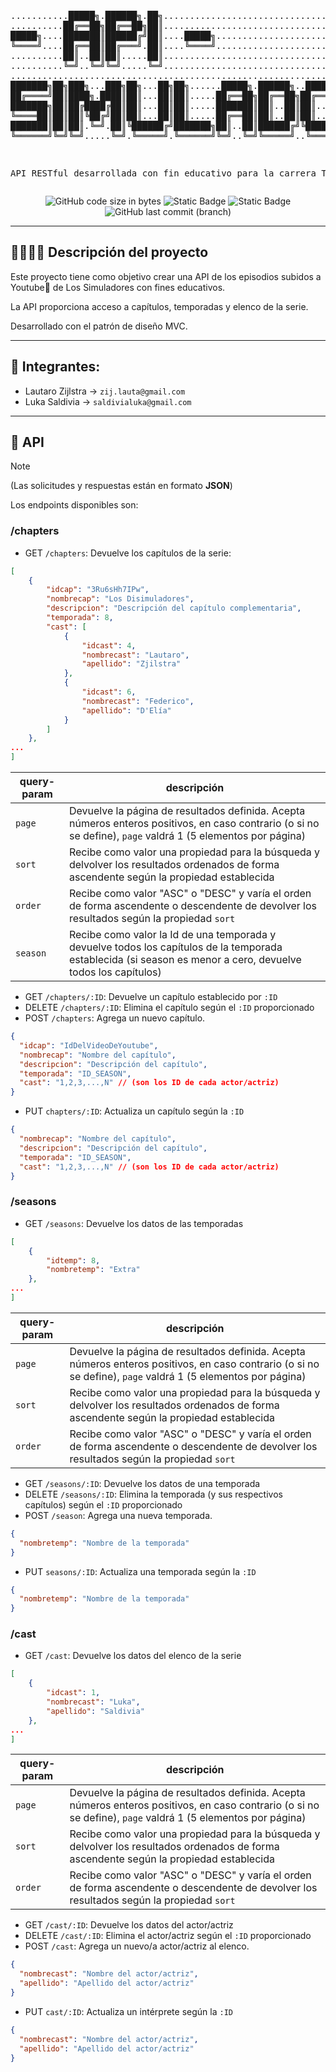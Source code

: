 <div align="center">
<pre>

...........█████╗.██████╗.██╗...........................................................
..........██╔══██╗██╔══██╗██║...........................................................
█████╗....███████║██████╔╝██║....█████╗.................................................
╚════╝....██╔══██║██╔═══╝.██║....╚════╝.................................................
..........██║..██║██║.....██║...........................................................
..........╚═╝..╚═╝╚═╝.....╚═╝...........................................................
........................................................................................
███████╗██╗███╗...███╗██╗...██╗██╗......█████╗.██████╗..██████╗.██████╗.███████╗███████╗
██╔════╝██║████╗.████║██║...██║██║.....██╔══██╗██╔══██╗██╔═══██╗██╔══██╗██╔════╝██╔════╝
███████╗██║██╔████╔██║██║...██║██║.....███████║██║..██║██║...██║██████╔╝█████╗..███████╗
╚════██║██║██║╚██╔╝██║██║...██║██║.....██╔══██║██║..██║██║...██║██╔══██╗██╔══╝..╚════██║
███████║██║██║.╚═╝.██║╚██████╔╝███████╗██║..██║██████╔╝╚██████╔╝██║..██║███████╗███████║
╚══════╝╚═╝╚═╝.....╚═╝.╚═════╝.╚══════╝╚═╝..╚═╝╚═════╝..╚═════╝.╚═╝..╚═╝╚══════╝╚══════╝

API RESTful desarrollada con fin educativo para la carrera TUDAI
 </pre>
 ![GitHub code size in bytes](https://img.shields.io/github/languages/code-size/LukaSaldivia/simuladores-api?style=for-the-badge)
 ![Static Badge](https://img.shields.io/badge/PHP-8A66E2?style=for-the-badge&logo=php&logoColor=white)
 ![Static Badge](https://img.shields.io/badge/pendiente-ffaa00?style=for-the-badge&label=Promoci%C3%B3n)
 ![GitHub last commit (branch)](https://img.shields.io/github/last-commit/LukaSaldivia/simuladores-api/main?style=for-the-badge)


</div>

***

## 👷‍♂️👷‍♂️ Descripción del proyecto

Este proyecto tiene como objetivo crear una API de los episodios subidos a Youtube🔴 de Los Simuladores con fines educativos.

La API proporciona acceso a capítulos, temporadas y elenco de la serie.

Desarrollado con el patrón de diseño MVC.

***



## :busts_in_silhouette: Integrantes:
+ Lautaro Zijlstra  -> `zij.lauta@gmail.com`
+ Luka Saldivia  -> `saldivialuka@gmail.com`
***
## 📮 API
> [!note]  
> (Las solicitudes y respuestas están en formato **JSON**)


Los endpoints disponibles son:

### /chapters
- GET `/chapters`: Devuelve los capítulos de la serie:
```json
[
    {
        "idcap": "3Ru6sHh7IPw",
        "nombrecap": "Los Disimuladores",
        "descripcion": "Descripción del capítulo complementaria",
        "temporada": 8,
        "cast": [
            {
                "idcast": 4,
                "nombrecast": "Lautaro",
                "apellido": "Zjilstra"
            },
            {
                "idcast": 6,
                "nombrecast": "Federico",
                "apellido": "D'Elía"
            }
        ]
    },
...
]
```

| query-param | descripción                                                                                                                                                   |
|------------|---------------------------------------------------------------------------------------------------------------------------------------------------------------|
| `page`     | Devuelve la página de resultados definida. Acepta números enteros positivos, en caso contrario (o si no se define), `page` valdrá 1 (5 elementos por página)                         |
| `sort`     | Recibe como valor una propiedad para la búsqueda y delvolver los resultados ordenados de forma ascendente según la propiedad establecida                      |
| `order`    | Recibe como valor "ASC" o "DESC" y varía el orden de forma ascendente o descendente de devolver los resultados según la propiedad `sort`                      |
| `season`   | Recibe como valor la Id de una temporada y devuelve todos los capítulos de la temporada establecida (si season es menor a cero, devuelve todos los capítulos) |

- GET `/chapters/:ID`: Devuelve un capítulo establecido por `:ID`
- DELETE `/chapters/:ID`: Elimina el capítulo según el `:ID` proporcionado
- POST `/chapters`: Agrega un nuevo capítulo. <br>
```json
{
  "idcap": "IdDelVideoDeYoutube",
  "nombrecap": "Nombre del capítulo",
  "descripcion": "Descripción del capítulo",
  "temporada": "ID_SEASON",
  "cast": "1,2,3,...,N" // (son los ID de cada actor/actriz)
}
```

- PUT `chapters/:ID`: Actualiza un capítulo según la `:ID`
```json
{
  "nombrecap": "Nombre del capítulo",
  "descripcion": "Descripción del capítulo",
  "temporada": "ID_SEASON",
  "cast": "1,2,3,...,N" // (son los ID de cada actor/actriz)
}
```

### /seasons
- GET `/seasons`: Devuelve los datos de las temporadas
```json
[
    {
        "idtemp": 8,
        "nombretemp": "Extra"
    },
...
]
```

 | query-param | descripción                                                                                                                                                   |
|------------|---------------------------------------------------------------------------------------------------------------------------------------------------------------|
| `page`     | Devuelve la página de resultados definida. Acepta números enteros positivos, en caso contrario (o si no se define), `page` valdrá 1 (5 elementos por página)                          |
| `sort`     | Recibe como valor una propiedad para la búsqueda y delvolver los resultados ordenados de forma ascendente según la propiedad establecida                      |
| `order`    | Recibe como valor "ASC" o "DESC" y varía el orden de forma ascendente o descendente de devolver los resultados según la propiedad `sort`                      |



- GET `/seasons/:ID`: Devuelve los datos de una temporada
- DELETE `/seasons/:ID`: Elimina la temporada (y sus respectivos capítulos) según el `:ID` proporcionado
- POST `/season`: Agrega una nueva temporada.
```json
{
  "nombretemp": "Nombre de la temporada"
}
```
- PUT `seasons/:ID`: Actualiza una temporada según la `:ID`
```json
{
  "nombretemp": "Nombre de la temporada"
}
```


### /cast
- GET `/cast`: Devuelve los datos del elenco de la serie
```json
[
    {
        "idcast": 1,
        "nombrecast": "Luka",
        "apellido": "Saldivia"
    },
...
]
```

 | query-param | descripción                                                                                                                                                   |
|------------|---------------------------------------------------------------------------------------------------------------------------------------------------------------|
| `page`     | Devuelve la página de resultados definida. Acepta números enteros positivos, en caso contrario (o si no se define), `page` valdrá 1 (5 elementos por página)                            |
| `sort`     | Recibe como valor una propiedad para la búsqueda y delvolver los resultados ordenados de forma ascendente según la propiedad establecida                      |
| `order`    | Recibe como valor "ASC" o "DESC" y varía el orden de forma ascendente o descendente de devolver los resultados según la propiedad `sort`                      |


- GET `/cast/:ID`: Devuelve los datos del actor/actriz
- DELETE `/cast/:ID`: Elimina el actor/actriz según el `:ID` proporcionado
- POST `/cast`: Agrega un nuevo/a actor/actriz al elenco.
```json
{
  "nombrecast": "Nombre del actor/actriz",
  "apellido": "Apellido del actor/actriz"
}
```
- PUT `cast/:ID`: Actualiza un intérprete según la `:ID`
```json
{
  "nombrecast": "Nombre del actor/actriz",
  "apellido": "Apellido del actor/actriz"
}
```
